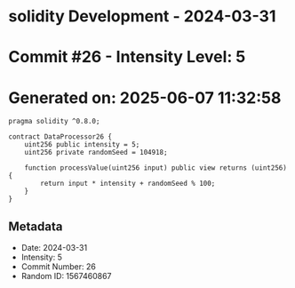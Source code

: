 ﻿# solidity Development - 2024-03-31
# Commit #26 - Intensity Level: 5
# Generated on: 2025-06-07 11:32:58
```solidity
pragma solidity ^0.8.0;

contract DataProcessor26 {
    uint256 public intensity = 5;
    uint256 private randomSeed = 104918;

    function processValue(uint256 input) public view returns (uint256) {
        return input * intensity + randomSeed % 100;
    }
}
```
## Metadata
- Date: 2024-03-31
- Intensity: 5
- Commit Number: 26
- Random ID: 1567460867
